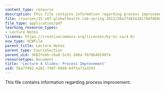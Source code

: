 ```yaml
---
content_type: resource
description: This file contains information regarding process improvement.
file: /courses/15-s07-globalhealth-lab-spring-2013/56a7f492e28179df866864f1a71a3193_MIT15_S07S13_lec4.pdf
file_type: application/pdf
learning_resource_types:
- Lecture Notes
license: https://creativecommons.org/licenses/by-nc-sa/4.0/
ocw_type: OCWFile
parent_title: Lecture Notes
parent_type: CourseSection
parent_uid: 3682febb-c6a8-5c41-3d0a-fb78b4019874
resourcetype: Document
title: 'Lecture 4 Slides: Process Improvement'
uid: 56a7f492-e281-79df-8668-64f1a71a3193
---
```

This file contains information regarding process improvement.
